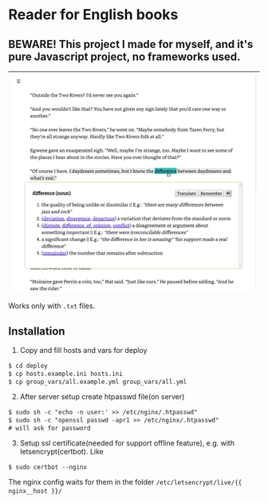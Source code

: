 # Reader for English books

## BEWARE! This project I made for myself, and it's pure Javascript project, no frameworks used. 

|<img src="docs/screen.png">|
| ---- |

Works only with `.txt` files.

## Installation

1. Copy and fill hosts and vars for deploy
```
$ cd deploy
$ cp hosts.example.ini hosts.ini
$ cp group_vars/all.example.yml group_vars/all.yml
```

2. After server setup create htpasswd file(on server)

```
$ sudo sh -c "echo -n user:' >> /etc/nginx/.htpasswd"
$ sudo sh -c "openssl passwd -apr1 >> /etc/nginx/.htpasswd"
# will ask for password
```

3. Setup ssl certificate(needed for support offline feature), e.g. with letsencrypt(certbot). Like

```
$ sudo certbot --nginx
```
The nginx config waits for them in the folder `/etc/letsencrypt/live/{{ nginx__host }}/`
